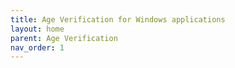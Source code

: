 ```yaml
---
title: Age Verification for Windows applications 
layout: home
parent: Age Verification
nav_order: 1
---
```

